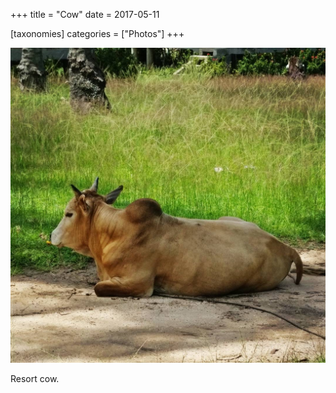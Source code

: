 +++
title = "Cow"
date = 2017-05-11

[taxonomies]
categories = ["Photos"]
+++

![Cow](cow.jpeg)

Resort cow.
